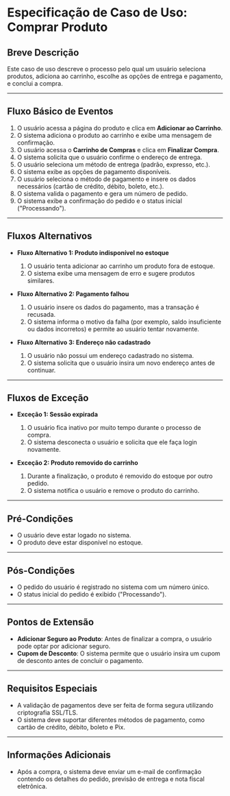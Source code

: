 # Especificação de Caso de Uso: Comprar Produto

## Breve Descrição
Este caso de uso descreve o processo pelo qual um usuário seleciona produtos, adiciona ao carrinho, escolhe as opções de entrega e pagamento, e conclui a compra.

---

## Fluxo Básico de Eventos
1. O usuário acessa a página do produto e clica em **Adicionar ao Carrinho**.
2. O sistema adiciona o produto ao carrinho e exibe uma mensagem de confirmação.
3. O usuário acessa o **Carrinho de Compras** e clica em **Finalizar Compra**.
4. O sistema solicita que o usuário confirme o endereço de entrega.
5. O usuário seleciona um método de entrega (padrão, expresso, etc.).
6. O sistema exibe as opções de pagamento disponíveis.
7. O usuário seleciona o método de pagamento e insere os dados necessários (cartão de crédito, débito, boleto, etc.).
8. O sistema valida o pagamento e gera um número de pedido.
9. O sistema exibe a confirmação do pedido e o status inicial ("Processando").

---

## Fluxos Alternativos
- **Fluxo Alternativo 1: Produto indisponível no estoque**
    1. O usuário tenta adicionar ao carrinho um produto fora de estoque.
    2. O sistema exibe uma mensagem de erro e sugere produtos similares.

- **Fluxo Alternativo 2: Pagamento falhou**
    1. O usuário insere os dados do pagamento, mas a transação é recusada.
    2. O sistema informa o motivo da falha (por exemplo, saldo insuficiente ou dados incorretos) e permite ao usuário tentar novamente.

- **Fluxo Alternativo 3: Endereço não cadastrado**
    1. O usuário não possui um endereço cadastrado no sistema.
    2. O sistema solicita que o usuário insira um novo endereço antes de continuar.

---

## Fluxos de Exceção
- **Exceção 1: Sessão expirada**
    1. O usuário fica inativo por muito tempo durante o processo de compra.
    2. O sistema desconecta o usuário e solicita que ele faça login novamente.

- **Exceção 2: Produto removido do carrinho**
    1. Durante a finalização, o produto é removido do estoque por outro pedido.
    2. O sistema notifica o usuário e remove o produto do carrinho.

---

## Pré-Condições
- O usuário deve estar logado no sistema.
- O produto deve estar disponível no estoque.

---

## Pós-Condições
- O pedido do usuário é registrado no sistema com um número único.
- O status inicial do pedido é exibido ("Processando").

---

## Pontos de Extensão
- **Adicionar Seguro ao Produto**: Antes de finalizar a compra, o usuário pode optar por adicionar seguro.
- **Cupom de Desconto**: O sistema permite que o usuário insira um cupom de desconto antes de concluir o pagamento.

---

## Requisitos Especiais
- A validação de pagamentos deve ser feita de forma segura utilizando criptografia SSL/TLS.
- O sistema deve suportar diferentes métodos de pagamento, como cartão de crédito, débito, boleto e Pix.

---

## Informações Adicionais
- Após a compra, o sistema deve enviar um e-mail de confirmação contendo os detalhes do pedido, previsão de entrega e nota fiscal eletrônica.
